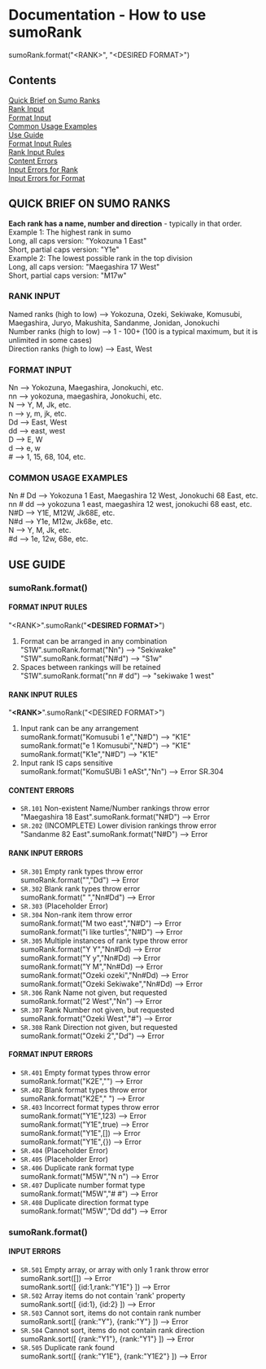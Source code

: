 # Documentation - How to use sumoRank
sumoRank.format("\<RANK>", "\<DESIRED FORMAT>")

## Contents 

[Quick Brief on Sumo Ranks](#user-content-quick-brief-on-sumo-ranks)<br/>
[Rank Input](#user-content-rank-input)<br/>
[Format Input](#user-content-format-input)<br/>
[Common Usage Examples](#user-content-common-usage-examples)<br/>
[Use Guide](#user-content-use-guide)<br/>
[Format Input Rules](#user-content-format-input-rules)<br/>
[Rank Input Rules](#user-content-rank-input-rules)<br/>
[Content Errors](#user-content-content-errors)<br/>
[Input Errors for Rank](#user-content-input-errors-for-rank)<br/>
[Input Errors for Format](#user-content-input-errors-for-Format)<br/>

## QUICK BRIEF ON SUMO RANKS
**Each rank has a name, number and direction** - typically in that order.<br/>
Example 1: The highest rank in sumo<br/>
Long, all caps version: "Yokozuna 1 East"<br/>
Short, partial caps version: "Y1e"<br/>
Example 2: The lowest possible rank in the top division<br/>
Long, all caps version: "Maegashira 17 West"<br/>
Short, partial caps version: "M17w"

### RANK INPUT

Named ranks (high to low)    -->   Yokozuna, Ozeki, Sekiwake, Komusubi, Maegashira, Juryo, Makushita, Sandanme, Jonidan, Jonokuchi<br/>
Number ranks (high to low)   -->   1 - 100+ (100 is a typical maximum, but it is unlimited in some cases)<br/>
Direction ranks (high to low) -->   East, West
### FORMAT INPUT
Nn      -->   Yokozuna, Maegashira, Jonokuchi, etc.<br/>
nn      -->   yokozuna, maegashira, Jonokuchi, etc.<br/>
N       -->   Y, M, Jk, etc.<br/>
n       -->   y, m, jk, etc.<br/>
Dd      -->   East, West<br/>
dd      -->   east, west<br/>
D       -->   E, W<br/>
d       -->   e, w<br/>
\#      -->   1, 15, 68, 104, etc.

### COMMON USAGE EXAMPLES 
Nn # Dd -->   Yokozuna 1 East, Maegashira 12 West, Jonokuchi 68 East, etc.<br/>
nn # dd -->   yokozuna 1 east, maegashira 12 west, jonokuchi 68 east, etc.<br/>
N#D     -->   Y1E, M12W, Jk68E, etc.<br/>
N#d     -->   Y1e, M12w, Jk68e, etc.<br/>
N       -->   Y, M, Jk, etc.<br/>
\#d     -->   1e, 12w, 68e, etc.

## USE GUIDE

### sumoRank.format()

#### FORMAT INPUT RULES
"\<RANK>".sumoRank("**\<DESIRED FORMAT>**")
1.  Format can be arranged in any combination<br/>
    "S1W".sumoRank.format("Nn")                 --> "Sekiwake"<br/>
    "S1W".sumoRank.format("N#d")                --> "S1w"<br/>
2.  Spaces between rankings will be retained<br/>
    "S1W".sumoRank.format("nn # dd")            --> "sekiwake 1 west"<br/>

#### RANK INPUT RULES
"**\<RANK>**".sumoRank("\<DESIRED FORMAT>")
1.  Input rank can be any arrangement<br/>
    sumoRank.format("Komusubi 1 e","N#D")       --> "K1E"<br/>
    sumoRank.format("e 1 Komusubi","N#D")       --> "K1E"<br/>
    sumoRank.format("K1e","N#D")                --> "K1E"<br/>
2.  Input rank IS caps sensitive<br/>
    sumoRank.format("KomuSUBi 1 eASt","Nn")     --> Error SR.304 

#### CONTENT ERRORS
+   `SR.101`  Non-existent Name/Number rankings throw error<br/>
    "Maegashira 18 East".sumoRank.format("N#D") --> Error<br/>
+   `SR.202`  (INCOMPLETE) Lower division rankings throw error<br/>
    "Sandanme 82 East".sumoRank.format("N#D")   --> Error

#### RANK INPUT ERRORS
+   `SR.301`  Empty rank types throw error<br/>
    sumoRank.format("","Dd")                    --> Error<br/>
+   `SR.302`  Blank rank types throw error<br/>
    sumoRank.format("     ","Nn#Dd")            --> Error<br/>
+   `SR.303`  (Placeholder Error)<br/>
+   `SR.304`  Non-rank item throw error<br/>
    sumoRank.format("M two east","N#D")         --> Error<br/>
    sumoRank.format("i like turtles","N#D")     --> Error<br/>
+   `SR.305`  Multiple instances of rank type throw error<br/>
    sumoRank.format("Y Y","Nn#Dd)               --> Error<br/>
    sumoRank.format("Y y","Nn#Dd)               --> Error<br/>
    sumoRank.format("Y M","Nn#Dd)               --> Error<br/>
    sumoRank.format("Ozeki ozeki","Nn#Dd)       --> Error<br/>
    sumoRank.format("Ozeki Sekiwake","Nn#Dd)    --> Error<br/>
+   `SR.306`  Rank Name not given, but requested<br/>
    sumoRank.format("2 West","Nn")              --> Error<br/>
+   `SR.307`  Rank Number not given, but requested<br/>
    sumoRank.format("Ozeki West","#")           --> Error<br/>
+   `SR.308`  Rank Direction not given, but requested<br/>
    sumoRank.format("Ozeki 2","Dd")             --> Error<br/>

#### FORMAT INPUT ERRORS
+   `SR.401`  Empty format types throw error<br/>
    sumoRank.format("K2E","")                   --> Error<br/>
+   `SR.402`  Blank format types throw error<br/>
    sumoRank.format("K2E","    ")               --> Error<br/>
+   `SR.403`  Incorrect format types throw error<br/>
    sumoRank.format("Y1E",123)                  --> Error<br/>
    sumoRank.format("Y1E",true)                 --> Error<br/>
    sumoRank.format("Y1E",[])                   --> Error<br/>
    sumoRank.format("Y1E",{})                   --> Error<br/>
+   `SR.404`  (Placeholder Error)<br/>
+   `SR.405`  (Placeholder Error)<br/>
+   `SR.406`  Duplicate rank format type<br/>
    sumoRank.format("M5W","N n")                --> Error<br/>
+   `SR.407`  Duplicate number format type<br/>
    sumoRank.format("M5W","# #")                --> Error<br/>
+   `SR.408`  Duplicate direction format type<br/>
    sumoRank.format("M5W","Dd dd")              --> Error<br/>

### sumoRank.format()

#### INPUT ERRORS
+   `SR.501`  Empty array, or array with only 1 rank throw error<br/>
    sumoRank.sort([])                          --> Error<br/>
    sumoRank.sort([ {id:1,rank:"Y1E"} ])       --> Error<br/>
+   `SR.502`  Array items do not contain 'rank' property<br/>
    sumoRank.sort([ {id:1}, {id:2} ])          --> Error<br/>
+   `SR.503`  Cannot sort, items do not contain rank number<br/>
    sumoRank.sort([ {rank:"Y"}, {rank:"Y"} ])  --> Error<br/>
+   `SR.504`  Cannot sort, items do not contain rank direction<br/>
    sumoRank.sort([ {rank:"Y1"}, {rank:"Y1"} ]) --> Error<br/>
+   `SR.505`  Duplicate rank found<br/>
    sumoRank.sort([ {rank:"Y1E"}, {rank:"Y1E2"} ])  --> Error<br/>